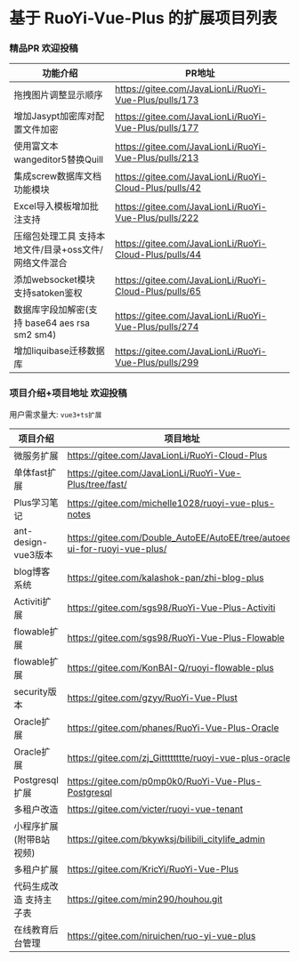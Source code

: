 # 基于 RuoYi-Vue-Plus 的扩展项目列表

### 精品PR 欢迎投稿
| 功能介绍                                | PR地址                                                   |
|-------------------------------------|--------------------------------------------------------|
| 拖拽图片调整显示顺序                          | https://gitee.com/JavaLionLi/RuoYi-Vue-Plus/pulls/173  |
| 增加Jasypt加密库对配置文件加密                  | https://gitee.com/JavaLionLi/RuoYi-Vue-Plus/pulls/177  |
| 使用富文本wangeditor5替换Quill             | https://gitee.com/JavaLionLi/RuoYi-Vue-Plus/pulls/213  |
| 集成screw数据库文档功能模块                    | https://gitee.com/JavaLionLi/RuoYi-Cloud-Plus/pulls/42 |
| Excel导入模板增加批注支持                     | https://gitee.com/JavaLionLi/RuoYi-Vue-Plus/pulls/222  |
| 压缩包处理工具 支持本地文件/目录+oss文件/网络文件混合      | https://gitee.com/JavaLionLi/RuoYi-Cloud-Plus/pulls/44 |
| 添加websocket模块 支持satoken鉴权           | https://gitee.com/JavaLionLi/RuoYi-Cloud-Plus/pulls/65 |
| 数据库字段加解密(支持 base64 aes rsa sm2 sm4) | https://gitee.com/JavaLionLi/RuoYi-Vue-Plus/pulls/274  |
| 增加liquibase迁移数据库                    | https://gitee.com/JavaLionLi/RuoYi-Vue-Plus/pulls/299  |


### 项目介绍+项目地址 欢迎投稿

用户需求量大: `vue3+ts扩展`

| 项目介绍              | 项目地址                                                                      |
|-------------------|---------------------------------------------------------------------------|
| 微服务扩展             | https://gitee.com/JavaLionLi/RuoYi-Cloud-Plus                             |
| 单体fast扩展          | https://gitee.com/JavaLionLi/RuoYi-Vue-Plus/tree/fast/                    |
| Plus学习笔记          | https://gitee.com/michelle1028/ruoyi-vue-plus-notes                       |
| ant-design-vue3版本 | https://gitee.com/Double_AutoEE/AutoEE/tree/autoee-ui-for-ruoyi-vue-plus/ |
| blog博客系统          | https://gitee.com/kalashok-pan/zhi-blog-plus                              |
| Activiti扩展        | https://gitee.com/sgs98/RuoYi-Vue-Plus-Activiti                           |
| flowable扩展        | https://gitee.com/sgs98/RuoYi-Vue-Plus-Flowable                           |
| flowable扩展        | https://gitee.com/KonBAI-Q/ruoyi-flowable-plus                            |
| security版本        | https://gitee.com/gzyy/RuoYi-Vue-Plust                                    |
| Oracle扩展          | https://gitee.com/phanes/RuoYi-Vue-Plus-Oracle                            |
| Oracle扩展          | https://gitee.com/zj_Gitttttttte/ruoyi-vue-plus-oracle                    |
| Postgresql扩展      | https://gitee.com/p0mp0k0/RuoYi-Vue-Plus-Postgresql                       |
| 多租户改造             | https://gitee.com/victer/ruoyi-vue-tenant                                 |
| 小程序扩展(附带B站视频)     | https://gitee.com/bkywksj/bilibili_citylife_admin                         |
| 多租户扩展             | https://gitee.com/KricYi/RuoYi-Vue-Plus                                   |
| 代码生成改造 支持主子表      | https://gitee.com/min290/houhou.git                                       |
| 在线教育后台管理          | https://gitee.com/niruichen/ruo-yi-vue-plus                               |